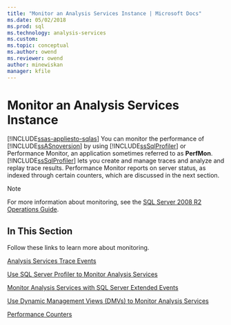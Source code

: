```yaml
---
title: "Monitor an Analysis Services Instance | Microsoft Docs"
ms.date: 05/02/2018
ms.prod: sql
ms.technology: analysis-services
ms.custom:
ms.topic: conceptual
ms.author: owend
ms.reviewer: owend
author: minewiskan
manager: kfile
---
```

# Monitor an Analysis Services Instance
[!INCLUDE[ssas-appliesto-sqlas](../../includes/ssas-appliesto-sqlas.md)]
  You can monitor the performance of [!INCLUDE[ssASnoversion](../../includes/ssasnoversion-md.md)] by using [!INCLUDE[ssSqlProfiler](../../includes/sssqlprofiler-md.md)] or Performance Monitor, an application sometimes referred to as **PerfMon**. [!INCLUDE[ssSqlProfiler](../../includes/sssqlprofiler-md.md)] lets you create and manage traces and analyze and replay trace results. Performance Monitor reports on server status, as indexed through certain counters, which are discussed in the next section.  
  
> [!NOTE]  
>  For more information about monitoring, see the [SQL Server 2008 R2 Operations Guide](http://go.microsoft.com/fwlink/?LinkID=225539).  
  
## In This Section  
 Follow these links to learn more about monitoring.  
  
 [Analysis Services Trace Events](../../analysis-services/trace-events/analysis-services-trace-events.md)  
  
 [Use SQL Server Profiler to Monitor Analysis Services](../../analysis-services/instances/use-sql-server-profiler-to-monitor-analysis-services.md)  
  
 [Monitor Analysis Services with SQL Server Extended Events](../../analysis-services/instances/monitor-analysis-services-with-sql-server-extended-events.md)  
  
 [Use Dynamic Management Views &#40;DMVs&#41; to Monitor Analysis Services](../../analysis-services/instances/use-dynamic-management-views-dmvs-to-monitor-analysis-services.md)  
  
 [Performance Counters ](../../analysis-services/instances/performance-counters-ssas.md)  
  
  
